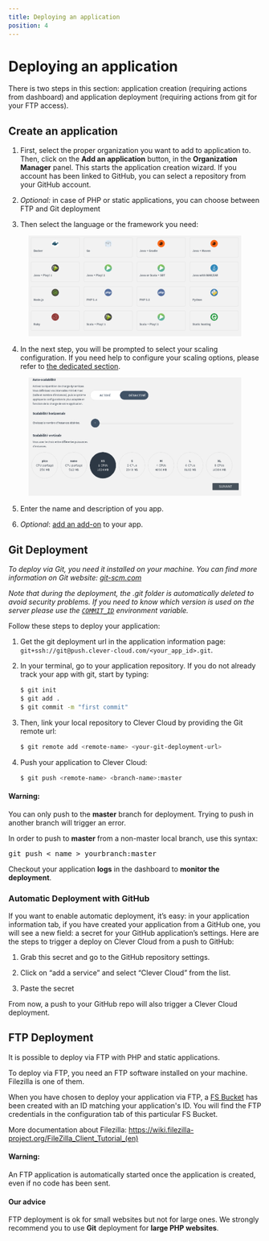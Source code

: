 ```yaml
---
title: Deploying an application
position: 4
---
```


# Deploying an application

There is two steps in this section: application creation (requiring actions from
 dashboard) and application deployment (requiring actions from git for your FTP access).

## Create an application

 1. First, select the proper organization you want to add to application to. Then,
 click on the **Add an application** button, in the **Organization Manager** panel.
 This starts the application creation wizard. If you account has been linked to
 GitHub, you can select a repository from your GitHub account.

 2. *Optional:* in case of PHP or static applications, you can choose between FTP
 and Git deployment

 3. Then select the language or the framework you need:
 <figure class="cc-content-img"><img src="/assets/images/select-lang.png"></figure>

 4. In the next step, you will be prompted to select your scaling configuration.
 If you need help to configure your scaling options, please refer to
 <a href="/clever-cloud-overview/scaling/">the dedicated section</a>.

 <figure class="cc-content-img">
   <img src="/assets/images/select-scalab.png"/>
 </figure>

 5. Enter the name and description of you app.

 6. *Optional*: <a href="/addons/add-an-addon/">add an add-on</a> to your app.

## Git Deployment
*To deploy via Git, you need it installed on your machine. You can find more
information on Git website: <a href="http://git-scm.com">git-scm.com</a>*

*Note that during the deployment, the .git folder is automatically deleted to
avoid security problems. If you need to know which version is used on the server
please use the <a href="/admin-console/environment-variables.md">`COMMIT_ID`</a>
 environment variable.*

Follow these steps to deploy your application:

 1. Get the git deployment url in the application information page:
 ``git+ssh://git@push.clever-cloud.com/<your_app_id>.git``.

 2. In your terminal, go to your application repository. If you do not already
 track your app with git, start by typing:

	```bash
	$ git init
	$ git add .
	$ git commit -m "first commit"
	```

 3. Then, link your local repository to Clever Cloud by providing the Git remote url:

	```bash
	$ git remote add <remote-name> <your-git-deployment-url>
	```

 4. Push your application to Clever Cloud:

	```bash
	$ git push <remote-name> <branch-name>:master
	```

 <div class="alert alert-hot-problems">
   <h4>Warning:</h4>
   <p>You can only push to the <strong>master</strong> branch for deployment.
   Trying to push in another branch will trigger an error.</p>
   <p>In order to push to <strong>master</strong> from a non-master local branch, use this syntax:</p>
   <pre>git push &lt; name &gt; yourbranch:master</pre>
 </div>

 Checkout your application <b>logs</b> in the dashboard to <b>monitor the deployment</b>.

### Automatic Deployment with GitHub

If you want to enable automatic deployment, it’s easy: in your application
information tab, if you have created your application from a GitHub one, you will
see a new field: a secret for your GitHub application’s settings. Here are the
steps to trigger a deploy on Clever Cloud from a push to GitHub:

 1. Grab this secret and go to the GitHub repository settings.

 2. Click on “add a service” and select “Clever Cloud” from the list.

 3. Paste the secret

From now, a push to your GitHub repo will also trigger a Clever Cloud deployment.

## FTP Deployment

It is possible to deploy via FTP with PHP and static applications.  

To deploy via FTP, you need an FTP software installed on your machine. Filezilla
is one of them.

When you have chosen to deploy your application via FTP, a <a
href="/addons/clever-cloud-addons/#fs-buckets-file-system-with-persistence">FS
Bucket</a> has been created with an ID matching your application's ID.
You will find the FTP credentials in the configuration tab of this
particular FS Bucket.

More documentation about Filezilla: <a href="https://wiki.filezilla-project.org/FileZilla_Client_Tutorial_(en)"
target="_blank">https://wiki.filezilla-project.org/FileZilla_Client_Tutorial_(en)</a>


<div class="alert alert-hot-problems">
<h4>Warning:</h4>
<p>An FTP application is automatically started once the application is created,
even if no code has been sent.</p>
</div>


<div class="alert alert-hot-problems">
<h4>Our advice</h4>
<p>FTP deployment is ok for small websites but not for large ones. We strongly
recommend you to use <b>Git</b> deployment for <b>large PHP websites</b>.</p>
</div>


